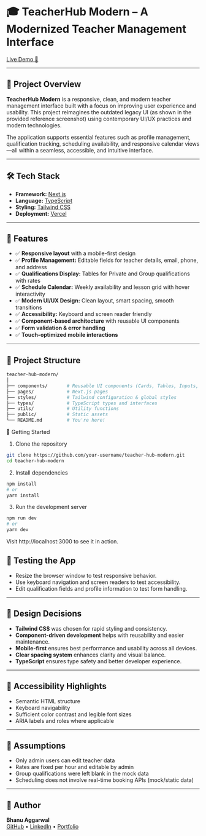 # 🎓 TeacherHub Modern – A Modernized Teacher Management Interface

[Live Demo 🔗](https://teacher-hub-modern.lovable.app)

---

## 📌 Project Overview

**TeacherHub Modern** is a responsive, clean, and modern teacher management interface built with a focus on improving user experience and usability. This project reimagines the outdated legacy UI (as shown in the provided reference screenshot) using contemporary UI/UX practices and modern technologies.

The application supports essential features such as profile management, qualification tracking, scheduling availability, and responsive calendar views—all within a seamless, accessible, and intuitive interface.

---

## 🛠️ Tech Stack

- **Framework:** [Next.js](https://nextjs.org/)
- **Language:** [TypeScript](https://www.typescriptlang.org/)
- **Styling:** [Tailwind CSS](https://tailwindcss.com/)
- **Deployment:** [Vercel](https://lovable.com/)

---

## 🌟 Features

- ✅ **Responsive layout** with a mobile-first design
- ✅ **Profile Management:** Editable fields for teacher details, email, phone, and address
- ✅ **Qualifications Display:** Tables for Private and Group qualifications with rates
- ✅ **Schedule Calendar:** Weekly availability and lesson grid with hover interactivity
- ✅ **Modern UI/UX Design:** Clean layout, smart spacing, smooth transitions
- ✅ **Accessibility:** Keyboard and screen reader friendly
- ✅ **Component-based architecture** with reusable UI components
- ✅ **Form validation & error handling**
- ✅ **Touch-optimized mobile interactions**

---

## 🧩 Project Structure

```bash
teacher-hub-modern/
│
├── components/       # Reusable UI components (Cards, Tables, Inputs, Tabs, etc.)
├── pages/            # Next.js pages
├── styles/           # Tailwind configuration & global styles
├── types/            # TypeScript types and interfaces
├── utils/            # Utility functions
├── public/           # Static assets
└── README.md         # You're here!
```
🚀 Getting Started

1. Clone the repository
```bash
git clone https://github.com/your-username/teacher-hub-modern.git
cd teacher-hub-modern
```
2. Install dependencies
```bash
npm install
# or
yarn install
```
3. Run the development server
```bash
npm run dev
# or
yarn dev
```

Visit http://localhost:3000 to see it in action.

## 🧪 Testing the App

- Resize the browser window to test responsive behavior.  
- Use keyboard navigation and screen readers to test accessibility.  
- Edit qualification fields and profile information to test form handling.  

---


## 🧠 Design Decisions

- **Tailwind CSS** was chosen for rapid styling and consistency.  
- **Component-driven development** helps with reusability and easier maintenance.  
- **Mobile-first** ensures best performance and usability across all devices.  
- **Clear spacing system** enhances clarity and visual balance.  
- **TypeScript** ensures type safety and better developer experience.  

---

## 🔐 Accessibility Highlights

- Semantic HTML structure  
- Keyboard navigability  
- Sufficient color contrast and legible font sizes  
- ARIA labels and roles where applicable  

---

## 📝 Assumptions

- Only admin users can edit teacher data  
- Rates are fixed per hour and editable by admin  
- Group qualifications were left blank in the mock data  
- Scheduling does not involve real-time booking APIs (mock/static data)  

---

## 👤 Author

**Bhanu Aggarwal**  
[GitHub](https://github.com/bhanuhu) • [LinkedIn](https://linkedin.com/in/bhanua-ggarwal) • [Portfolio](https://conosle.netlify.app)


